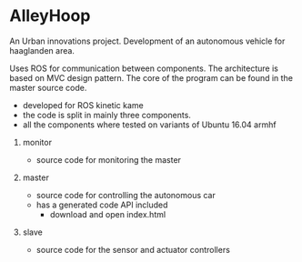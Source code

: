 # AlleyHoop

An Urban innovations project. Development of an autonomous vehicle for haaglanden area.

Uses ROS for communication between components. The architecture is based on MVC design pattern. The core of the program can be found in the master source code. 
  * developed for ROS kinetic kame
  * the code is split in mainly three components. 
  * all the components where tested on variants of Ubuntu 16.04 armhf

  1. monitor
     * source code for monitoring the master

  2. master
     * source code for controlling the autonomous car
     * has a generated code API included
        - download and open index.html

  3. slave
     * source code for the sensor and actuator controllers

